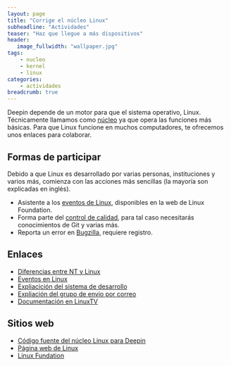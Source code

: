 ```yaml
---
layout: page
title: "Corrige el núcleo Linux"
subheadline: "Actividades"
teaser: "Haz que llegue a más dispositivos"
header:
   image_fullwidth: "wallpaper.jpg"
tags:
    - nucleo
    - kernel
    - linux
categories:
    - actividades
breadcrumb: true    
---
```

Deepin depende de un motor para que el sistema operativo, Linux. Técnicamente llamamos como [núcleo](https://es.wikipedia.org/wiki/N%C3%BAcleo_(inform%C3%A1tica)) ya que opera las funciones más básicas. Para que Linux funcione en muchos computadores, te ofrecemos unos enlaces para colaborar.

## Formas de participar
Debido a que Linux es desarrollado por varias personas, instituciones y varios más, comienza con las acciones más sencillas (la mayoría son explicadas en inglés).
* Asistente a los [eventos de Linux](http://events.linuxfoundation.org/), disponibles en la web de Linux Foundation.
* Forma parte del [control de calidad](https://www.linux.com/news/three-ways-beginners-contribute-linux-kernel), para tal caso necesitarás conocimientos de Git y varias más.
* Reporta un error en [Bugzilla](https://bugzilla.kernel.org/), requiere registro.

## Enlaces
* [Diferencias entre NT y Linux](https://www.genbeta.com/a-fondo/como-es-el-kernel-de-windows-y-cuales-son-sus-diferencias-con-el-de-linux)
* [Eventos en Linux](https://www.linux.com/learn/training)
* [Expliacición del sistema de desarrollo](http://events.linuxfoundation.org/sites/events/files/slides/collab_linux_kernel_v2.pdf)
* [Expliación del grupo de envio por correo](https://www.linux.com/blog/event/open-source-summit-la/2017/8/how-people-collaborate-linux-kernel-mailing-lists)
* [Documentación en LinuxTV](https://linuxtv.org/wiki/index.php/Developer_Section)

## Sitios web
* [Código fuente del núcleo Linux para Deepin](https://github.com/linuxdeepin/deepin-kernel)
* [Página web de Linux](https://www.kernel.org/)
* [Linux Fundation](https://www.linuxfoundation.org/)
